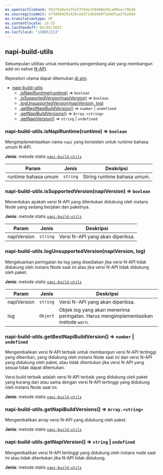 ```yaml
---
ms.openlocfilehash: 952f9a0e3a75a73f8de150490e58ca99eec79bdd
ms.sourcegitcommit: e739004291428ce83f14b9d49f1e9dfaa3762dde
ms.translationtype: HT
ms.contentlocale: id-ID
ms.lasthandoff: 02/05/2022
ms.locfileid: "138051213"
---
```

<a name="module_napi-build-utils"></a>

## <a name="napi-build-utils"></a>napi-build-utils
Sekumpulan utilitas untuk membantu pengembang alat yang membangun add-on native [N-API](https://nodejs.org/api/n-api.html#n_api_n_api).

Repositori utama dapat ditemukan [di sini](https://github.com/inspiredware/napi-build-utils#napi-build-utils).


* [napi-build-utils](#module_napi-build-utils)
    * [.isNapiRuntime(runtime)](#module_napi-build-utils.isNapiRuntime) ⇒ <code>boolean</code>
    * [.isSupportedVersion(napiVersion)](#module_napi-build-utils.isSupportedVersion) ⇒ <code>boolean</code>
    * [.logUnsupportedVersion(napiVersion, log)](#module_napi-build-utils.logUnsupportedVersion)
    * [.getBestNapiBuildVersion()](#module_napi-build-utils.getBestNapiBuildVersion) ⇒ <code>number</code> \| <code>undefined</code>
    * [.getNapiBuildVersions()](#module_napi-build-utils.getNapiBuildVersions) ⇒ <code>Array.&lt;string&gt;</code>
    * [.getNapiVersion()](#module_napi-build-utils.getNapiVersion) ⇒ <code>string</code> \| <code>undefined</code>

<a name="module_napi-build-utils.isNapiRuntime"></a>

### <a name="napi-build-utilsisnapiruntimeruntime--codebooleancode"></a>napi-build-utils.isNapiRuntime(runtime) ⇒ <code>boolean</code>
Mengimplementasikan nama `napi` yang konsisten untuk runtime bahasa umum N-API.

**Jenis**: metode statis [<code>napi-build-utils</code>](#module_napi-build-utils)  

| Param | Jenis | Deskripsi |
| --- | --- | --- |
| runtime bahasa umum | <code>string</code> | String runtime bahasa umum. |

<a name="module_napi-build-utils.isSupportedVersion"></a>

### <a name="napi-build-utilsissupportedversionnapiversion--codebooleancode"></a>napi-build-utils.isSupportedVersion(napiVersion) ⇒ <code>boolean</code>
Menentukan apakah versi N-API yang ditentukan didukung oleh instans Node yang sedang berjalan dan paketnya.

**Jenis**: metode statis [<code>napi-build-utils</code>](#module_napi-build-utils)  

| Param | Jenis | Deskripsi |
| --- | --- | --- |
| napiVersion | <code>string</code> | Versi N-API yang akan diperiksa. |

<a name="module_napi-build-utils.logUnsupportedVersion"></a>

### <a name="napi-build-utilslogunsupportedversionnapiversion-log"></a>napi-build-utils.logUnsupportedVersion(napiVersion, log)
Mengeluarkan peringatan ke log yang disediakan jika versi N-API tidak didukung oleh instans Node saat ini atau jika versi N-API tidak didukung oleh paket.

**Jenis**: metode statis [<code>napi-build-utils</code>](#module_napi-build-utils)  

| Param | Jenis | Deskripsi |
| --- | --- | --- |
| napiVersion | <code>string</code> | Versi N-API yang akan diperiksa. |
| log | <code>Object</code> | Objek log yang akan menerima peringatan. Harus mengimplementasikan metode `warn`. |

<a name="module_napi-build-utils.getBestNapiBuildVersion"></a>

### <a name="napi-build-utilsgetbestnapibuildversion--codenumbercode--codeundefinedcode"></a>napi-build-utils.getBestNapiBuildVersion() ⇒ <code>number</code> \| <code>undefined</code>
Mengembalikan versi N-API terbaik untuk membangun versi N-API tertinggi yang diberikan, yang didukung oleh instans Node saat ini dan versi N-API yang didukung oleh paket, atau tidak ditentukan jika versi N-API yang sesuai tidak dapat ditentukan.

Versi build terbaik adalah versi N-API terbaik yang didukung oleh paket yang kurang dari atau sama dengan versi N-API tertinggi yang didukung oleh instans Node saat ini.

**Jenis**: metode statis [<code>napi-build-utils</code>](#module_napi-build-utils)  
<a name="module_napi-build-utils.getNapiBuildVersions"></a>

### <a name="napi-build-utilsgetnapibuildversions--codearrayltstringgtcode"></a>napi-build-utils.getNapiBuildVersions() ⇒ <code>Array.&lt;string&gt;</code>
Mengembalikan array versi N-API yang didukung oleh paket.

**Jenis**: metode statis [<code>napi-build-utils</code>](#module_napi-build-utils)  
<a name="module_napi-build-utils.getNapiVersion"></a>

### <a name="napi-build-utilsgetnapiversion--codestringcode--codeundefinedcode"></a>napi-build-utils.getNapiVersion() ⇒ <code>string</code> \| <code>undefined</code>
Mengembalikan versi N-API tertinggi yang didukung oleh instans node saat ini atau tidak ditentukan jika N-API tidak didukung.

**Jenis**: metode statis [<code>napi-build-utils</code>](#module_napi-build-utils)  
